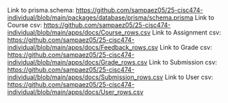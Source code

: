 Link to prisma.schema: https://github.com/sampaez05/25-cisc474-individual/blob/main/packages/database/prisma/schema.prisma 
Link to Course csv: https://github.com/sampaez05/25-cisc474-individual/blob/main/apps/docs/Course_rows.csv 
Link to Assignment csv: https://github.com/sampaez05/25-cisc474-individual/blob/main/apps/docs/Feedback_rows.csv 
Link to Grade csv: https://github.com/sampaez05/25-cisc474-individual/blob/main/apps/docs/Grade_rows.csv 
Link to Submission csv: https://github.com/sampaez05/25-cisc474-individual/blob/main/apps/docs/Submission_rows.csv 
Link to User csv: https://github.com/sampaez05/25-cisc474-individual/blob/main/apps/docs/User_rows.csv 

